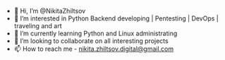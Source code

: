 - 👋 Hi, I’m @NikitaZhiltsov
- 👀 I’m interested in Python Backend developing | Pentesting | DevOps | traveling and art
- 🌱 I’m currently learning Python and Linux administrating
- 💞️ I’m looking to collaborate on all interesting projects
- 📫 How to reach me - nikita.zhiltsov.digital@gmail.com

<!---
NikitaZhiltsov/NikitaZhiltsov is a ✨ special ✨ repository because its `README.md` (this file) appears on your GitHub profile.
You can click the Preview link to take a look at your changes.
--->
